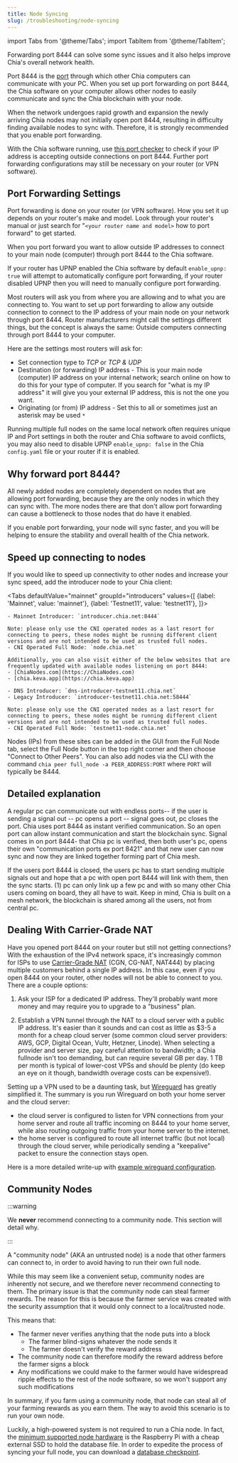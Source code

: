 ```yaml
---
title: Node Syncing
slug: /troubleshooting/node-syncing
---
```


import Tabs from '@theme/Tabs';
import TabItem from '@theme/TabItem';

Forwarding port 8444 can solve some sync issues and it also helps improve Chia's overall network health.

Port 8444 is the [port](https://en.wikipedia.org/wiki/Port_%28computer_networking%29) through which other Chia computers can communicate with your PC. When you set up port forwarding on port 8444, the Chia software on your computer allows other nodes to easily communicate and sync the Chia blockchain with your node.

When the network undergoes rapid growth and expansion the newly arriving Chia nodes may not initially open port 8444, resulting in difficulty finding available nodes to sync with. Therefore, it is strongly recommended that you enable port forwarding.

With the Chia software running, use [this port checker](https://portchecker.co/) to check if your IP address is accepting outside connections on port 8444. Further port forwarding configurations may still be necessary on your router (or VPN software).

## Port Forwarding Settings

Port forwarding is done on your router (or VPN software). How you set it up depends on your router's make and model. Look through your router's manual or just search for "`<your router name and model>` how to port forward" to get started.

When you port forward you want to allow outside IP addresses to connect to your main node (computer) through port 8444 to the Chia software.

If your router has UPNP enabled the Chia software by default `enable_upnp: true` will attempt to automatically configure port forwarding, if your router disabled UPNP then you will need to manually configure port forwarding.

Most routers will ask you from where you are allowing and to what you are connecting to. You want to set up port forwarding to allow any outside connection to connect to the IP address of your main node on your network through port 8444. Router manufacturers might call the settings different things, but the concept is always the same: Outside computers connecting through port 8444 to your computer.

Here are the settings most routers will ask for:

- Set connection type to _TCP_ or _TCP & UDP_
- Destination (or forwarding) IP address - This is your main node (computer) IP address on your internal network; search online on how to do this for your type of computer. If you search for "what is my IP address" it will give you your external IP address, this is not the one you want.
- Originating (or from) IP address - Set this to all or sometimes just an asterisk may be used `*`

Running multiple full nodes on the same local network often requires unique IP and Port settings in both the router and Chia software to avoid conflicts, you may also need to disable UPNP `enable_upnp: false` in the Chia `config.yaml` file or your router if it is enabled.

## Why forward port 8444?

All newly added nodes are completely dependent on nodes that are allowing port forwarding, because they are the only nodes in which they can sync with. The more nodes there are that don't allow port forwarding can cause a bottleneck to those nodes that do have it enabled.

If you enable port forwarding, your node will sync faster, and you will be helping to ensure the stability and overall health of the Chia network.

## Speed up connecting to nodes

If you would like to speed up connectivity to other nodes and increase your sync speed, add the introducer node to your Chia client:

<Tabs
defaultValue="mainnet"
groupId="introducers"
values={[
{label: 'Mainnet', value: 'mainnet'},
{label: 'Testnet11', value: 'testnet11'},
]}>

  <TabItem value="mainnet">

```
- Mainnet Introducer: `introducer.chia.net:8444`

Note: please only use the CNI operated nodes as a last resort for connecting to peers, these nodes might be running different client versions and are not intended to be used as trusted full nodes.
- CNI Operated Full Node: `node.chia.net`

Additionally, you can also visit either of the below websites that are frequently updated with available nodes listening on port 8444:
- [ChiaNodes.com](https://ChiaNodes.com)
- [chia.keva.app](https://chia.keva.app)
```

  </TabItem>
  <TabItem value="testnet11">

```
- DNS Introducer: `dns-introducer-testnet11.chia.net`
- Legacy Introducer: `introducer-testnet11.chia.net:58444`

Note: please only use the CNI operated nodes as a last resort for connecting to peers, these nodes might be running different client versions and are not intended to be used as trusted full nodes.
- CNI Operated Full Node: `testnet11-node.chia.net`
```

  </TabItem>
</Tabs>

Nodes (IPs) from these sites can be added in the GUI from the Full Node tab, select the Full Node button in the top right corner and then choose "Connect to Other Peers". You can also add nodes via the CLI with the command `chia peer full_node -a PEER_ADDRESS:PORT` where `PORT` will typically be 8444.

## Detailed explanation

A regular pc can communicate out with endless ports-- if the user is sending a signal out -- pc opens a port -- signal goes out, pc closes the port. Chia uses port 8444 as instant verified communication. So an open port can allow instant communication and start the blockchain sync. Signal comes in on port 8444- that Chia pc is verified, then both user's pc, opens their own "communication ports ex port 8421" and that new user can now sync and now they are linked together forming part of Chia mesh.

If the users port 8444 is closed, the users pc has to start sending multiple signals out and hope that a pc with open port 8444 will link with them, then the sync starts. (1) pc can only link up a few pc and with so many other Chia users coming on board, they all have to wait. Keep in mind, Chia is built on a mesh network, the blockchain is shared among all the users, not from central pc.

## Dealing With Carrier-Grade NAT

Have you opened port 8444 on your router but still not getting connections? With the exhaustion of the IPv4 network space, it's increasingly common for ISPs to use [Carrier-Grade NAT](https://en.wikipedia.org/wiki/Carrier-grade_NAT) (CGN, CG-NAT, NAT444) by placing multiple customers behind a single IP address. In this case, even if you open 8444 on your router, other nodes will not be able to connect to you. There are a couple options:

1. Ask your ISP for a dedicated IP address. They'll probably want more money and may require you to upgrade to a "business" plan.

2. Establish a VPN tunnel through the NAT to a cloud server with a public IP address. It's easier than it sounds and can cost as little as $3-5 a month for a cheap cloud server (some common cloud server providers: AWS, GCP, Digital Ocean, Vultr, Hetzner, Linode). When selecting a provider and server size, pay careful attention to bandwidth; a Chia fullnode isn't too demanding, but can require several GB per day. 1 TB per month is typical of lower-cost VPSs and should be plenty (do keep an eye on it though, bandwidth overage costs can be expensive!).

Setting up a VPN used to be a daunting task, but [Wireguard](https://www.wireguard.com) has greatly simplified it. The summary is you run Wireguard on both your home server and the cloud server:

- the cloud server is configured to listen for VPN connections from your home server and route all traffic incoming on 8444 to your home server, while also routing outgoing traffic from your home server to the internet.
- the home server is configured to route all internet traffic (but not local) through the cloud server, while periodically sending a "keepalive" packet to ensure the connection stays open.

Here is a more detailed write-up with [example wireguard configuration](https://www.kmr.me/posts/wireguard/).

## Community Nodes

:::warning

We **never** recommend connecting to a community node. This section will detail why.

:::

A "community node" (AKA an untrusted node) is a node that other farmers can connect to, in order to avoid having to run their own full node.

While this may seem like a convenient setup, community nodes are inherently not secure, and we therefore never recommend connecting to them. The primary issue is that the community node can steal farmer rewards. The reason for this is because the farmer service was created with the security assumption that it would only connect to a local/trusted node.

This means that:

- The farmer never verifies anything that the node puts into a block
  - The farmer blind-signs whatever the node sends it
  - The farmer doesn't verify the reward address
- The community node can therefore modify the reward address before the farmer signs a block
- Any modifications we could make to the farmer would have widespread ripple effects to the rest of the node software, so we won't support any such modifications

In summary, if you farm using a community node, that node can steal all of your farming rewards as you earn them. The way to avoid this scenario is to run your own node.

Luckily, a high-powered system is not required to run a Chia node. In fact, the [minimum supported node hardware](https://docs.chia.net/coin-set-costs/#farming-spec) is the Raspberry Pi with a cheap external SSD to hold the database file. In order to expedite the process of syncing your full node, you can download a [database checkpoint](https://www.chia.net/downloads/#database-checkpoint).
